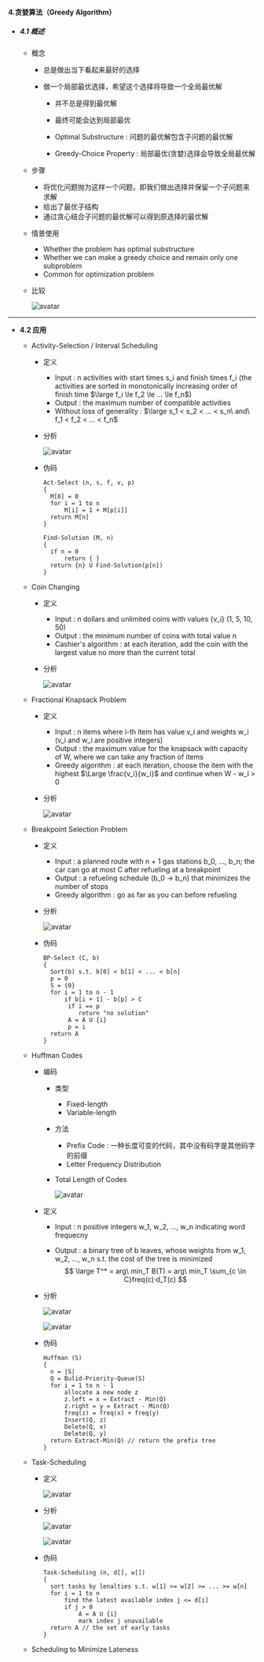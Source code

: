#### 4.贪婪算法（Greedy Algorithm）

* ##### 4.1 概述

  * 概念

    * 总是做出当下看起来最好的选择

    * 做一个局部最优选择，希望这个选择将导致一个全局最优解

      * 并不总是得到最优解

      * 最终可能会达到局部最优

        

      * Optimal Substructure : 问题的最优解包含子问题的最优解

      * Greedy-Choice Property : 局部最优(贪婪)选择会导致全局最优解

  * 步骤

    * 将优化问题抛为这样一个问题，即我们做出选择并保留一个子问题来求解
    * 给出了最优子结构
    * 通过贪心结合子问题的最优解可以得到原选择的最优解

  * 情景使用

    * Whether the problem has optimal substructure
    * Whether we can make a greedy choice and remain only one subproblem
    * Common for optimization problem
  
  * 比较
  
    ![avatar](./images/u41_compare.png)

---

* **4.2 应用**

  * Activity-Selection / Interval Scheduling

    * 定义

      * Input : n activities with start times s_i and finish times f_i (the activities are sorted in monotonically increasing order of finish time $\large f_i \le f_2 \le ... \le f_n$​)
      * Output : the maximum number of compatible activities
      * Without loss of generality : $\large s_1 < s_2 < ... < s_n\ and\ f_1 < f_2 < ... < f_n$​

    * 分析

      ![avatar](./images/u42_Activity_Selection_analysis.png)

    * 伪码

      ```pseudocode
      Act-Select (n, s, f, v, p)
      {
      	M[0] = 0
      	for i = 1 to n
      		M[i] = 1 + M[p[i]]
      	return M[n]
      }
      
      Find-Solution (M, n)
      {
      	if n = 0
      		return { }
      	return {n} U Find-Solution(p[n])
      }
      ```

  * Coin Changing

    * 定义

      * Input : n dollars and unlimited coins with values {v_i} (1, 5, 10, 50)
      * Output : the minimum number of coins with total value n
      * Cashier's algorithm : at each iteration, add the coin with the largest value no more than the current total

    * 分析

      ![avatar](./images/u42_Coin_Changing_Analysis.png)

  * Fractional Knapsack Problem

    * 定义

      * Input : n items where i-th item has value v_i and weights w_i (v_i and w_i are positive integers)
      * Output : the maximum value for the knapsack with capacity of W, where we can take any fraction of items
      * Greedy algorithm : at each iteration, choose the item with the highest $\Large \frac{v_i}{w_i}$​​ and continue when W - w_i > 0

    * 分析

      ![avatar](./images/u42_Fractional_Knapsack_Analysis.png)

  * Breakpoint Selection Problem

    * 定义

      * Input : a planned route with n + 1 gas stations b_0, ..., b_n; the car can go at most C after refueling at a breakpoint
      * Output : a refueling schedule (b_0 -> b_n) that minimizes the number of stops
      * Greedy algorithm : go as far as you can before refueling

    * 分析

      ![avatar](./images/u42_Breakpoint_Selection_Analysis.png)

    * 伪码

      ```pseudocode
      BP-Select (C, b)
      {
      	Sort(b) s.t. b[0] < b[1] < ... < b[n]
      	p = 0
      	S = {0}
      	for i = 1 to n - 1
      		if b[i + 1] - b[p] > C
      		 if i == p
      		 	return "no solution"
      		 A = A U {i}
      		 p = i
      	return A
      }
      ```

  * Huffman Codes

    * 编码

      * 类型
        * Fixed-length
        * Variable-length

      * 方法
        * Prefix Code : 一种长度可变的代码，其中没有码字是其他码字的前缀
        * Letter Frequency Distribution

      * Total Length of Codes

        ![avatar](./images/u32_Total_Length_of_Codes.png)

    * 定义

      * Input : n positive integers w_1, w_2, ..., w_n indicating word frequecny

      * Output : a binary tree of b leaves, whose weights from w_1, w_2, ..., w_n s.t. the cost of the tree is minimized
        $$
        \large T^* = arg\ min_T B(T) = arg\ min_T \sum_{c \in C}freq(c)·d_T(c)
        $$

    * 分析

      ![avatar](./images/u42_Huffman_Codes_Analysis.png)

      ![avatar](./images/u42_Huffman_Codes_Analysis_2.png)

    * 伪码

      ```pseudocode
      Huffman (S)
      {
      	n = |S|
      	Q = Bulid-Priority-Queue(S)
      	for i = 1 to n - 1
      		allocate a new node z
      		z.left = x = Extract - Min(Q)
      		z.right = y = Extract - Min(Q)
      		freq(z) = freq(x) + freq(y)
      		Insert(Q, z)
      		Delete(Q, x)
      		Delete(Q, y)
      	return Extract-Min(Q) // return the prefix tree
      }
      ```

  * Task-Scheduling

    * 定义

      ![avatar](./images/u42_Task_Scheduling_Define.png)

    * 分析

      ![avatar](./images/u42_Task_Scheduling_Analysis.png)

      ![avatar](./images/u42_Task_Scheduling_Analysis_2.png)

    * 伪码

      ```pseudocode
      Task-Scheduling (n, d[], w[])
      {
      	sort tasks by lenalties s.t. w[1] >= w[2] >= ... >= w[n]
      	for i = 1 to n
      		find the latest available index j <= d[i]
      		if j > 0
      			A = A U {i}
      			mark index j unavailable
      	return A // the set of early tasks
      }

  * Scheduling to Minimize Lateness

